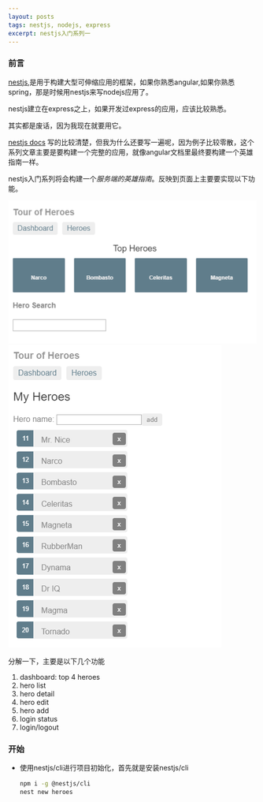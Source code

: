 ```yaml
---
layout: posts
tags: nestjs, nodejs, express
excerpt: nestjs入门系列一
---
```

### 前言
[nestjs](nestjs.com),是用于构建大型可伸缩应用的框架，如果你熟悉angular,如果你熟悉spring，那是时候用nestjs来写nodejs应用了。

nestjs建立在express之上，如果开发过express的应用，应该比较熟悉。

其实都是废话，因为我现在就要用它。

[nestjs docs](https://docs.nestjs.com/) 写的比较清楚，但我为什么还要写一遍呢，因为例子比较零散，这个系列文章主要是要构建一个完整的应用，就像angular文档里最终要构建一个英雄指南一样。

nestjs入门系列将会构建一个*服务端的英雄指南*。反映到页面上主要要实现以下功能。

<img src="/public/heros.png">

<img src="/public/hero-list.png">

分解一下，主要是以下几个功能
1. dashboard: top 4 heroes
2. hero list
3. hero detail
4. hero edit
5. hero add
6. login status
7. login/logout

### 开始
- 使用nestjs/cli进行项目初始化，首先就是安装nestjs/cli
	
	```bash
	npm i -g @nestjs/cli
	nest new heroes
	```